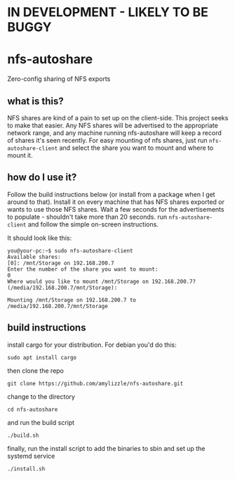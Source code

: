 # IN DEVELOPMENT - LIKELY TO BE BUGGY
# nfs-autoshare
Zero-config sharing of NFS exports

## what is this?
NFS shares are kind of a pain to set up on the client-side. This project seeks to make that easier. Any NFS shares will be advertised to the appropriate network range, and any machine running nfs-autoshare will keep a record of shares it's seen recently. For easy mounting of nfs shares, just run `nfs-autoshare-client` and select the share you want to mount and where to mount it.

## how do I use it?
Follow the build instructions below (or install from a package when I get around to that). Install it on every machine that has NFS shares exported or wants to use those NFS shares.
Wait a few seconds for the advertisements to populate - shouldn't take more than 20 seconds.
run `nfs-autoshare-client` and follow the simple on-screen instructions.

It should look like this: 
```
you@your-pc:~$ sudo nfs-autoshare-client
Available shares:
[0]: /mnt/Storage on 192.168.200.7
Enter the number of the share you want to mount:
0
Where would you like to mount /mnt/Storage on 192.168.200.7? (/media/192.168.200.7/mnt/Storage): 

Mounting /mnt/Storage on 192.168.200.7 to /media/192.168.200.7/mnt/Storage
```


## build instructions
install cargo for your distribution. For debian you'd do this:
```
sudo apt install cargo
```
then clone the repo
```
git clone https://github.com/amylizzle/nfs-autoshare.git
```
change to the directory
```
cd nfs-autoshare
```
and run the build script
```
./build.sh
```
finally, run the install script to add the binaries to sbin and set up the systemd service
```
./install.sh
```
